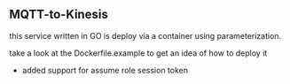 ## MQTT-to-Kinesis

this service written in GO is deploy via a container using parameterization.

take a look at the Dockerfile.example to get an idea of how to deploy it


- added support for assume role session token